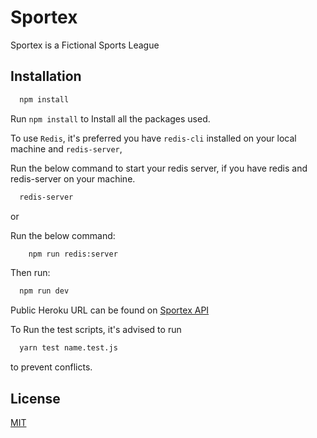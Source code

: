 # Sportex

Sportex is a Fictional Sports League

## Installation

```bash
  npm install
```

Run `npm install` to Install all the packages used.

To use `Redis`, it's preferred you have `redis-cli` installed on your local machine and `redis-server`,

Run the below command to start your redis server, if you have redis and redis-server on your machine.

```bash
  redis-server
```
or 

Run the below command:
```bash
    npm run redis:server
```

Then run:

```bash
  npm run dev
```

Public Heroku URL can be found on [Sportex API](https://sportex-api.herokuapp.com)

To Run the test scripts, it's advised to run 

```bash
  yarn test name.test.js 
```
to prevent conflicts.

## License

[MIT](https://choosealicense.com/licenses/mit/)
